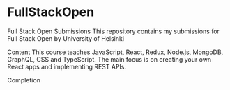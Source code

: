 # FullStackOpen
Full Stack Open Submissions
This repository contains my submissions for Full Stack Open by University of Helsinki

Content
This course teaches JavaScript, React, Redux, Node.js, MongoDB, GraphQL, CSS and TypeScript. The main focus is on creating your own React apps and implementing REST APIs.

Completion

